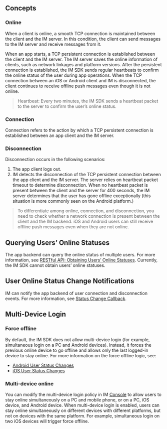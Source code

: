 ## Concepts
### Online
When a client is online, a smooth TCP connection is maintained between the client and the IM server. In this condition, the client can send messages to the IM server and receive messages from it.

When an app starts, a TCP persistent connection is established between the client and the IM server. The IM server saves the online information of clients, such as network linkages and platform versions. After the persistent connection is established, the IM SDK sends regular heartbeats to confirm the online status of the user during app operations. When the TCP connection between an iOS or Android client and IM is disconnected, the client continues to receive offline push messages even though it is not online.

>Heartbeat: Every two minutes, the IM SDK sends a heartbeat packet to the server to confirm the user’s online status.

### Connection
Connection refers to the action by which a TCP persistent connection is established between an app client and the IM server.

### Disconnection
Disconnection occurs in the following scenarios:
1. The app client logs out.
2. IM detects the disconnection of the TCP persistent connection between the app client and the IM server. The server relies on heartbeat packet timeout to determine disconnection. When no heartbeat packet is present between the client and the server for 400 seconds, the IM server determines that the user has gone offline exceptionally (this situation is more commonly seen on the Android platform.)
>To differentiate among online, connection, and disconnection, you need to check whether a network connection is present between the client and the IM backend. iOS and Android users can still receive offline push messages even when they are not online.

## Querying Users’ Online Statuses
The app backend can query the online status of multiple users. For more information, see [RESTful API: Obtaining Users’ Online Statuses](https://cloud.tencent.com/document/product/269/2566).
Currently, the IM SDK cannot obtain users’ online statuses.

## User Online Status Change Notifications
IM can notify the app backend of user connection and disconnection events. For more information, see [Status Change Callback](https://cloud.tencent.com/document/product/269/2570).


## Multi-Device Login
### Force offline
By default, the IM SDK does not allow multi-device login (for example, simultaneous login on a PC and Android devices). Instead, it forces the previous online device to go offline and allows only the last logged-in device to stay online. For more information on the force offline logic, see:

- [Android User Status Changes](https://cloud.tencent.com/document/product/269/9229#.E7.94.A8.E6.88.B7.E7.8A.B6.E6.80.81.E5.8F.98.E6.9B.B4)
- [iOS User Status Changes](https://cloud.tencent.com/document/product/269/9148#.E7.94.A8.E6.88.B7.E7.8A.B6.E6.80.81.E5.8F.98.E6.9B.B4)


### Multi-device online
You can modify the multi-device login policy in IM [Console](https://console.cloud.tencent.com/im) to allow users to stay online simultaneously on a PC and mobile phone, or on a PC, iOS device, and Android device. When multi-device login is enabled, users can stay online simultaneously on different devices with different platforms, but not on devices with the same platform. For example, simultaneous login on two iOS devices will trigger force offline.
